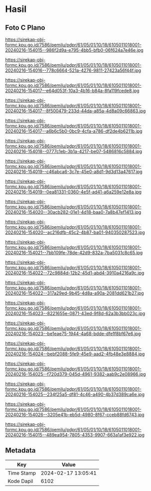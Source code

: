 # Hasil

## Foto C Plano

https://sirekap-obj-formc.kpu.go.id/7586/pemilu/pdpr/61/05/01/10/18/6105011018001-20240216-154015--986f2d9a-e795-4bb5-bfb0-06f624a7e46e.jpg

https://sirekap-obj-formc.kpu.go.id/7586/pemilu/pdpr/61/05/01/10/18/6105011018001-20240216-154016--778c6664-521a-4276-9811-27423a56f44f.jpg

https://sirekap-obj-formc.kpu.go.id/7586/pemilu/pdpr/61/05/01/10/18/6105011018001-20240216-154017--e64d053f-10a3-4b16-b84a-8fa119fcede8.jpg

https://sirekap-obj-formc.kpu.go.id/7586/pemilu/pdpr/61/05/01/10/18/6105011018001-20240216-154017--8f500479-233d-44da-a85a-4d8a09c66863.jpg

https://sirekap-obj-formc.kpu.go.id/7586/pemilu/pdpr/61/05/01/10/18/6105011018001-20240216-154017--a6b6c5b0-0bc9-4cfa-a786-df2de4b6211b.jpg

https://sirekap-obj-formc.kpu.go.id/7586/pemilu/pdpr/61/05/01/10/18/6105011018001-20240216-154018--0777c1eb-3b1a-4217-be07-5486816c5884.jpg

https://sirekap-obj-formc.kpu.go.id/7586/pemilu/pdpr/61/05/01/10/18/6105011018001-20240216-154019--c46abca6-3c7e-45e0-a8d1-9d3d13a47617.jpg

https://sirekap-obj-formc.kpu.go.id/7586/pemilu/pdpr/61/05/01/10/18/6105011018001-20240216-154019--0ea81331-0360-4e5f-ad41-a6a259e12e8a.jpg

https://sirekap-obj-formc.kpu.go.id/7586/pemilu/pdpr/61/05/01/10/18/6105011018001-20240216-154020--30acb282-01e1-4d18-baa0-7a8b47ef1413.jpg

https://sirekap-obj-formc.kpu.go.id/7586/pemilu/pdpr/61/05/01/10/18/6105011018001-20240216-154020--ac216dfb-45c2-4b87-ba01-940350287523.jpg

https://sirekap-obj-formc.kpu.go.id/7586/pemilu/pdpr/61/05/01/10/18/6105011018001-20240216-154021--7bb109fe-78de-42d9-832a-7ba5031c8c65.jpg

https://sirekap-obj-formc.kpu.go.id/7586/pemilu/pdpr/61/05/01/10/18/6105011018001-20240216-154022--72c9884d-12b2-45d1-abd4-3910a4216a9c.jpg

https://sirekap-obj-formc.kpu.go.id/7586/pemilu/pdpr/61/05/01/10/18/6105011018001-20240216-154022--317a29ed-9b45-4d8a-a90a-2081dd621b27.jpg

https://sirekap-obj-formc.kpu.go.id/7586/pemilu/pdpr/61/05/01/10/18/6105011018001-20240216-154023--8221655e-0871-43ed-9f8d-62a3b3bb023c.jpg

https://sirekap-obj-formc.kpu.go.id/7586/pemilu/pdpr/61/05/01/10/18/6105011018001-20240216-154023--be1eae75-1944-4a68-bdde-dfe1f8bf67e6.jpg

https://sirekap-obj-formc.kpu.go.id/7586/pemilu/pdpr/61/05/01/10/18/6105011018001-20240216-154024--bebf2088-5fe9-45e9-aad2-4fb48e3e8884.jpg

https://sirekap-obj-formc.kpu.go.id/7586/pemilu/pdpr/61/05/01/10/18/6105011018001-20240216-154025--f720d379-045d-4961-9382-aab9c2e08966.jpg

https://sirekap-obj-formc.kpu.go.id/7586/pemilu/pdpr/61/05/01/10/18/6105011018001-20240216-154025--234f25a5-df81-4c46-a490-4b37d389ca6e.jpg

https://sirekap-obj-formc.kpu.go.id/7586/pemilu/pdpr/61/05/01/10/18/6105011018001-20240216-154026--3205e41b-eb5d-4980-8f67-cceb88fd6743.jpg

https://sirekap-obj-formc.kpu.go.id/7586/pemilu/pdpr/61/05/01/10/18/6105011018001-20240216-154015--489ea954-7805-4353-9907-663a1af3e922.jpg


## Metadata

| Key        | Value               |
| ---------- | ------------------- |
| Time Stamp | 2024-02-17 13:05:41 |
| Kode Dapil | 6102                |



